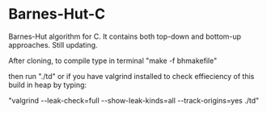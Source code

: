 # Barnes-Hut-C
Barnes-Hut algorithm for C. It contains both top-down and bottom-up approaches. Still updating.

After cloning, to compile type in terminal "make -f bhmakefile"

then run "./td" or if you have valgrind installed to check effieciency of this build in heap by typing:

"valgrind --leak-check=full --show-leak-kinds=all --track-origins=yes ./td"
